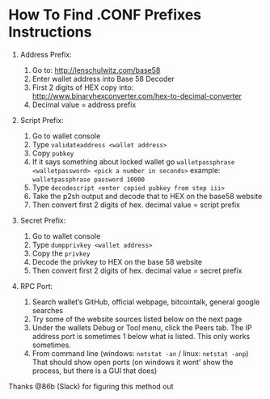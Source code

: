 # How To Find .CONF Prefixes Instructions

1. Address Prefix:

    1. Go to: http://lenschulwitz.com/base58
    2. Enter wallet address into Base 58 Decoder
    3. First 2 digits of HEX copy into: http://www.binaryhexconverter.com/hex-to-decimal-converter
    4. Decimal value = address prefix

2. Script Prefix:

    1. Go to wallet console
    2. Type `validateaddress <wallet address>`
    3. Copy `pubkey`
    4. If it says something about locked wallet go `walletpassphrase <walletpassword> <pick a number in seconds>` example: `walletpassphrase password 10000`
    5. Type `decodescript <enter copied pubkey from step iii>`
    6. Take the p2sh output and decode that to HEX on the base58 website
    7. Then convert first 2 digits of hex. decimal value = script prefix

3. Secret Prefix:

    1. Go to wallet console
    2. Type `dumpprivkey <wallet address>`
    3. Copy the `privkey` 
    4. Decode the privkey to HEX on the base 58 website
    5. Then convert first 2 digits of hex. decimal value = secret prefix

4.  RPC Port:

    1. Search wallet’s GitHub, official webpage, bitcointalk, general google searches
    2. Try some of the website sources listed below on the next page
    3. Under the wallets Debug or Tool menu, click the Peers tab. The IP address port is sometimes 1 below what is listed. This only works sometimes.
    4. From command line (windows: `netstat -an` / linux: `netstat -anp`) That should show open ports (on windows it wont’ show the process, but there is a GUI that does)

Thanks @86b (Slack) for figuring this method out
